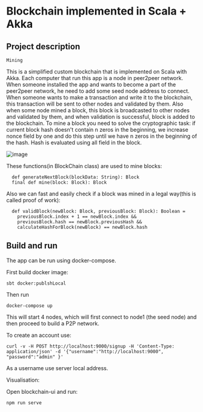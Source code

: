 # Blockchain implemented in Scala + Akka


Project description
-------------------
    Mining
This is a simplified custom blockchain that is implemented on Scala with Akka. Each computer that run this app is a node in 
peer2peer network. When someone installed the app and wants to become a part of the peer2peer network, he need to add some seed node address to
connect. When someone wants to make a transaction and write it to the blockchain, this transaction will be sent to other nodes and validated by them.
Also when some node mined a block, this block is broadcasted to other nodes and validated by them, and when validation is successful, block is added 
to the blockchain.
To mine a block you need to solve the cryptographic task: 
if current block hash doesn't contain n zeros in the beginning, we increase nonce field by one and do this step until we have n zeros in the beginning
of the hash. Hash is evaluated using all field in the block.


![image](https://user-images.githubusercontent.com/64196164/160470672-ac59612e-9e56-49d3-af92-6731fa405f22.png)


These functions(in BlockChain class) are used to mine blocks:


      def generateNextBlock(blockData: String): Block
      final def mine(block: Block): Block 
      

Also we can fast and easily check if a block was mined in a legal way(this is called proof of work):


      def validBlock(newBlock: Block, previousBlock: Block): Boolean =
        previousBlock.index + 1 == newBlock.index &&
        previousBlock.hash == newBlock.previousHash &&
        calculateHashForBlock(newBlock) == newBlock.hash
        


Build and run
-------------


The app can be run using docker-compose.

First build docker image:

    sbt docker:publshLocal


Then run

    docker-compose up

This will start 4 nodes, which will first connect to node1 (the seed node) and then proceed to build a P2P network.

To create an account use:

    curl -v -H POST http://localhost:9000/signup -H 'Content-Type: application/json' -d '{"username":"http://localhost:9000", "password":"admin" }'
    
As a username use server local address.

Visualisation:

Open  blockchain-ui and run:

    npm run serve
    
  
  

   


    
    
    


